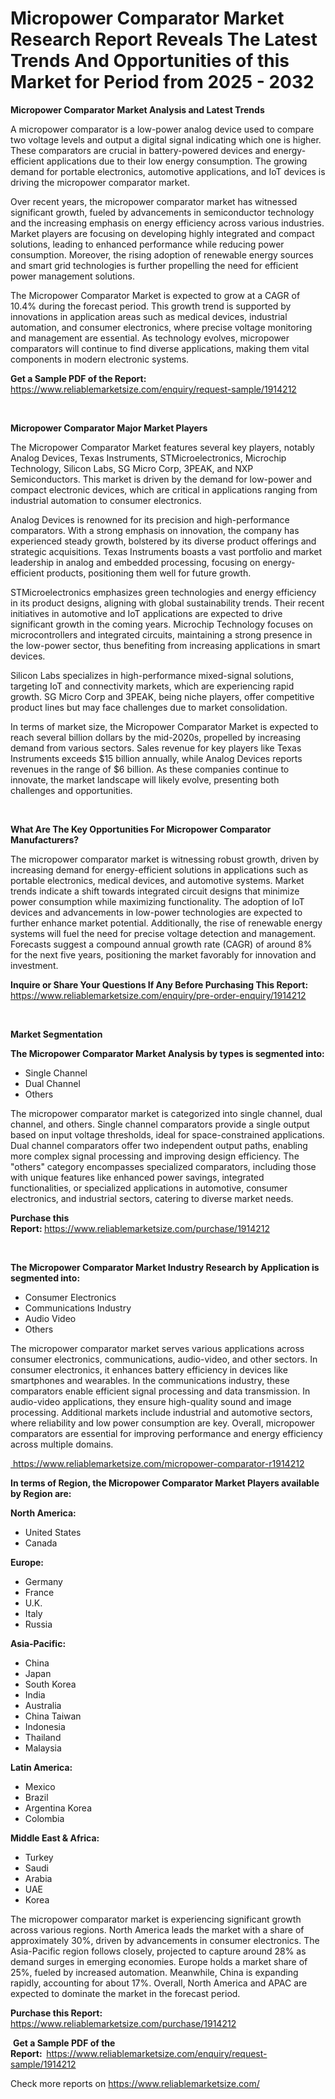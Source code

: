 <p><h1>Micropower Comparator Market Research Report Reveals The Latest Trends And Opportunities of this Market for Period from 2025 - 2032</h1></p><p><strong>Micropower Comparator Market Analysis and Latest Trends</strong></p>
<p><p>A micropower comparator is a low-power analog device used to compare two voltage levels and output a digital signal indicating which one is higher. These comparators are crucial in battery-powered devices and energy-efficient applications due to their low energy consumption. The growing demand for portable electronics, automotive applications, and IoT devices is driving the micropower comparator market.</p><p>Over recent years, the micropower comparator market has witnessed significant growth, fueled by advancements in semiconductor technology and the increasing emphasis on energy efficiency across various industries. Market players are focusing on developing highly integrated and compact solutions, leading to enhanced performance while reducing power consumption. Moreover, the rising adoption of renewable energy sources and smart grid technologies is further propelling the need for efficient power management solutions.</p><p>The Micropower Comparator Market is expected to grow at a CAGR of 10.4% during the forecast period. This growth trend is supported by innovations in application areas such as medical devices, industrial automation, and consumer electronics, where precise voltage monitoring and management are essential. As technology evolves, micropower comparators will continue to find diverse applications, making them vital components in modern electronic systems.</p></p>
<p><strong>Get a Sample PDF of the Report:&nbsp;</strong> <a href="https://www.reliablemarketsize.com/enquiry/request-sample/1914212?utm_campaign=2747&utm_medium=2&utm_source=Github&utm_content=ia&utm_term=06042025&utm_id=micropower-comparator">https://www.reliablemarketsize.com/enquiry/request-sample/1914212</a></p>
<p>&nbsp;</p>
<p><strong>Micropower Comparator Major Market Players</strong></p>
<p><p>The Micropower Comparator Market features several key players, notably Analog Devices, Texas Instruments, STMicroelectronics, Microchip Technology, Silicon Labs, SG Micro Corp, 3PEAK, and NXP Semiconductors. This market is driven by the demand for low-power and compact electronic devices, which are critical in applications ranging from industrial automation to consumer electronics.</p><p>Analog Devices is renowned for its precision and high-performance comparators. With a strong emphasis on innovation, the company has experienced steady growth, bolstered by its diverse product offerings and strategic acquisitions. Texas Instruments boasts a vast portfolio and market leadership in analog and embedded processing, focusing on energy-efficient products, positioning them well for future growth.</p><p>STMicroelectronics emphasizes green technologies and energy efficiency in its product designs, aligning with global sustainability trends. Their recent initiatives in automotive and IoT applications are expected to drive significant growth in the coming years. Microchip Technology focuses on microcontrollers and integrated circuits, maintaining a strong presence in the low-power sector, thus benefiting from increasing applications in smart devices.</p><p>Silicon Labs specializes in high-performance mixed-signal solutions, targeting IoT and connectivity markets, which are experiencing rapid growth. SG Micro Corp and 3PEAK, being niche players, offer competitive product lines but may face challenges due to market consolidation.</p><p>In terms of market size, the Micropower Comparator Market is expected to reach several billion dollars by the mid-2020s, propelled by increasing demand from various sectors. Sales revenue for key players like Texas Instruments exceeds $15 billion annually, while Analog Devices reports revenues in the range of $6 billion. As these companies continue to innovate, the market landscape will likely evolve, presenting both challenges and opportunities.</p></p>
<p>&nbsp;</p>
<p><strong>What Are The Key Opportunities For Micropower Comparator Manufacturers?</strong></p>
<p><p>The micropower comparator market is witnessing robust growth, driven by increasing demand for energy-efficient solutions in applications such as portable electronics, medical devices, and automotive systems. Market trends indicate a shift towards integrated circuit designs that minimize power consumption while maximizing functionality. The adoption of IoT devices and advancements in low-power technologies are expected to further enhance market potential. Additionally, the rise of renewable energy systems will fuel the need for precise voltage detection and management. Forecasts suggest a compound annual growth rate (CAGR) of around 8% for the next five years, positioning the market favorably for innovation and investment.</p></p>
<p><strong>Inquire or Share Your Questions If Any Before Purchasing This Report:</strong> <a href="https://www.reliablemarketsize.com/enquiry/pre-order-enquiry/1914212?utm_campaign=2747&utm_medium=2&utm_source=Github&utm_content=ia&utm_term=06042025&utm_id=micropower-comparator">https://www.reliablemarketsize.com/enquiry/pre-order-enquiry/1914212</a></p>
<p>&nbsp;</p>
<p><strong>Market Segmentation</strong></p>
<p><strong>The Micropower Comparator Market Analysis by types is segmented into:</strong></p>
<p><ul><li>Single Channel</li><li>Dual Channel</li><li>Others</li></ul></p>
<p><p>The micropower comparator market is categorized into single channel, dual channel, and others. Single channel comparators provide a single output based on input voltage thresholds, ideal for space-constrained applications. Dual channel comparators offer two independent output paths, enabling more complex signal processing and improving design efficiency. The "others" category encompasses specialized comparators, including those with unique features like enhanced power savings, integrated functionalities, or specialized applications in automotive, consumer electronics, and industrial sectors, catering to diverse market needs.</p></p>
<p><strong>Purchase this Report:&nbsp;</strong><a href="https://www.reliablemarketsize.com/purchase/1914212?utm_campaign=2747&utm_medium=2&utm_source=Github&utm_content=ia&utm_term=06042025&utm_id=micropower-comparator">https://www.reliablemarketsize.com/purchase/1914212</a></p>
<p>&nbsp;</p>
<p><strong>The Micropower Comparator Market Industry Research by Application is segmented into:</strong></p>
<p><ul><li>Consumer Electronics</li><li>Communications Industry</li><li>Audio Video</li><li>Others</li></ul></p>
<p><p>The micropower comparator market serves various applications across consumer electronics, communications, audio-video, and other sectors. In consumer electronics, it enhances battery efficiency in devices like smartphones and wearables. In the communications industry, these comparators enable efficient signal processing and data transmission. In audio-video applications, they ensure high-quality sound and image processing. Additional markets include industrial and automotive sectors, where reliability and low power consumption are key. Overall, micropower comparators are essential for improving performance and energy efficiency across multiple domains.</p></p>
<p><a href="https://www.reliablemarketsize.com/micropower-comparator-r1914212?utm_campaign=2747&utm_medium=2&utm_source=Github&utm_content=ia&utm_term=06042025&utm_id=micropower-comparator">&nbsp;https://www.reliablemarketsize.com/micropower-comparator-r1914212</a></p>
<p><strong>In terms of Region, the Micropower Comparator Market Players available by Region are:</strong></p>
<p>
    <p> <strong> North America: </strong>
        <ul>
            <li>United States</li>
            <li>Canada</li>
        </ul>
        </p> 
    <p> <strong> Europe: </strong>
        <ul>
            <li>Germany</li>
            <li>France</li>
            <li>U.K.</li>
            <li>Italy</li>
            <li>Russia</li>
        </ul>
        </p> 
    <p> <strong> Asia-Pacific: </strong>
        <ul>
            <li>China</li>
            <li>Japan</li>
            <li>South Korea</li>
            <li>India</li>
            <li>Australia</li>
            <li>China Taiwan</li>
            <li>Indonesia</li>
            <li>Thailand</li>
            <li>Malaysia</li>
        </ul>
        </p> 
    <p> <strong> Latin America: </strong>
        <ul>
            <li>Mexico</li>
            <li>Brazil</li>
            <li>Argentina Korea</li>
            <li>Colombia</li>
        </ul>
        </p> 
    <p> <strong> Middle East & Africa: </strong>
        <ul>
            <li>Turkey</li>
            <li>Saudi</li>
            <li>Arabia</li>
            <li>UAE</li>
            <li>Korea</li>
        </ul>
    </p>
    </p>
<p><p>The micropower comparator market is experiencing significant growth across various regions. North America leads the market with a share of approximately 30%, driven by advancements in consumer electronics. The Asia-Pacific region follows closely, projected to capture around 28% as demand surges in emerging economies. Europe holds a market share of 25%, fueled by increased automation. Meanwhile, China is expanding rapidly, accounting for about 17%. Overall, North America and APAC are expected to dominate the market in the forecast period.</p></p>
<p><strong>Purchase this Report: </strong><a href="https://www.reliablemarketsize.com/purchase/1914212?utm_campaign=2747&utm_medium=2&utm_source=Github&utm_content=ia&utm_term=06042025&utm_id=micropower-comparator">https://www.reliablemarketsize.com/purchase/1914212</a></p>
<p>&nbsp;<strong>Get a Sample PDF of the Report:&nbsp;&nbsp;</strong><a href="https://www.reliablemarketsize.com/enquiry/request-sample/1914212?utm_campaign=2747&utm_medium=2&utm_source=Github&utm_content=ia&utm_term=06042025&utm_id=micropower-comparator">https://www.reliablemarketsize.com/enquiry/request-sample/1914212</a></p>
<p><strong></strong></p>
<p>Check more reports on <a href="https://www.reliablemarketsize.com/?utm_campaign=2747&utm_medium=2&utm_source=Github&utm_content=ia&utm_term=06042025&utm_id=micropower-comparator">https://www.reliablemarketsize.com/</a></p>
